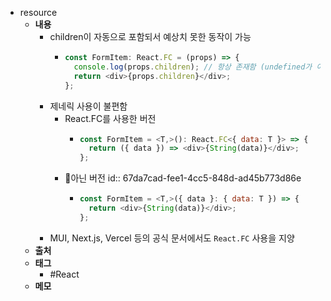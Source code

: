 - resource
	- **내용**
		- children이 자동으로 포함되서 예상치 못한 동작이 가능
			- ```javascript
			  const FormItem: React.FC = (props) => {
			    console.log(props.children); // 항상 존재함 (undefined가 아님)
			    return <div>{props.children}</div>;
			  };
			  ```
		- 제네릭 사용이 불편함
			- React.FC를 사용한 버전
				- ```javascript
				  const FormItem = <T,>(): React.FC<{ data: T }> => {
				    return ({ data }) => <div>{String(data)}</div>;
				  };
				  ```
			- 아닌 버전
			  id:: 67da7cad-fee1-4cc5-848d-ad45b773d86e
				- ```javascript
				  const FormItem = <T,>({ data }: { data: T }) => {
				    return <div>{String(data)}</div>;
				  };
				  ```
		- MUI, Next.js, Vercel 등의 공식 문서에서도 `React.FC` 사용을 지양
	- **출처**
	- **태그**
		- #React
	- **메모**